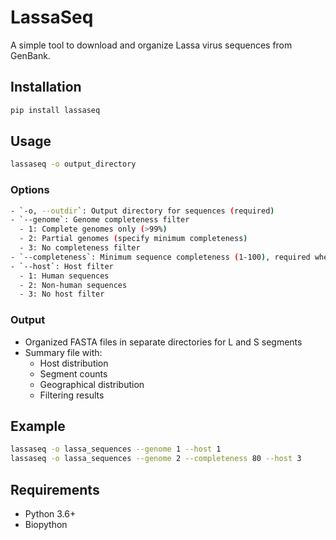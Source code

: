 # LassaSeq

A simple tool to download and organize Lassa virus sequences from GenBank.

## Installation

```bash
pip install lassaseq
```

## Usage

```bash
lassaseq -o output_directory
```

### Options

```bash
- `-o, --outdir`: Output directory for sequences (required)
- `--genome`: Genome completeness filter
  - 1: Complete genomes only (>99%)
  - 2: Partial genomes (specify minimum completeness)
  - 3: No completeness filter
- `--completeness`: Minimum sequence completeness (1-100), required when --genome=2
- `--host`: Host filter
  - 1: Human sequences
  - 2: Non-human sequences
  - 3: No host filter
```

### Output

- Organized FASTA files in separate directories for L and S segments
- Summary file with:
  - Host distribution
  - Segment counts
  - Geographical distribution
  - Filtering results

## Example

```bash
lassaseq -o lassa_sequences --genome 1 --host 1 
lassaseq -o lassa_sequences --genome 2 --completeness 80 --host 3 
```

## Requirements
- Python 3.6+
- Biopython
